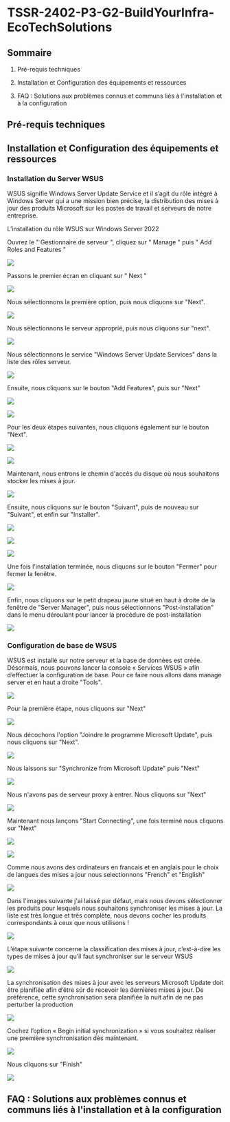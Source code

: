 # **TSSR-2402-P3-G2-BuildYourInfra-EcoTechSolutions**

## **Sommaire**

1) Pré-requis techniques

2) Installation et Configuration des équipements et ressources

3) FAQ : Solutions aux problèmes connus et communs liés à l'installation et à la configuration

## **Pré-requis techniques**

## **Installation et Configuration des équipements et ressources**

### Installation du Server WSUS

WSUS signifie Windows Server Update Service et il s’agit du rôle intégré à Windows Server qui a une mission bien précise, la distribution des mises à jour des produits Microsoft sur les postes de travail et serveurs de notre entreprise.

L’installation du rôle WSUS sur Windows Server 2022

Ouvrez le " Gestionnaire de serveur ", cliquez sur " Manage " puis " Add Roles and Features "

![](https://github.com/WildCodeSchool/TSSR-2402-P3-G2-BuildYourInfra-EcoTechSolutions/blob/main/S16/WSUS/WSUS-Install/WSUS-Install-1.png)

Passons le premier écran en cliquant sur " Next "

![](https://github.com/WildCodeSchool/TSSR-2402-P3-G2-BuildYourInfra-EcoTechSolutions/blob/main/S16/WSUS/WSUS-Install/WSUS-Install-2.png)

Nous sélectionnons la première option, puis nous cliquons sur "Next".

![](https://github.com/WildCodeSchool/TSSR-2402-P3-G2-BuildYourInfra-EcoTechSolutions/blob/main/S16/WSUS/WSUS-Install/WSUS-Install-3.png)

Nous sélectionnons le serveur approprié, puis nous cliquons sur "next".

![](https://github.com/WildCodeSchool/TSSR-2402-P3-G2-BuildYourInfra-EcoTechSolutions/blob/main/S16/WSUS/WSUS-Install/WSUS-Install-4.png)

Nous sélectionnons le service "Windows Server Update Services" dans la liste des rôles serveur.

![](https://github.com/WildCodeSchool/TSSR-2402-P3-G2-BuildYourInfra-EcoTechSolutions/blob/main/S16/WSUS/WSUS-Install/WSUS-Install-5.png)

Ensuite, nous cliquons sur le bouton "Add Features", puis sur "Next"

![](https://github.com/WildCodeSchool/TSSR-2402-P3-G2-BuildYourInfra-EcoTechSolutions/blob/main/S16/WSUS/WSUS-Install/WSUS-Install-6.png)

![](https://github.com/WildCodeSchool/TSSR-2402-P3-G2-BuildYourInfra-EcoTechSolutions/blob/main/S16/WSUS/WSUS-Install/WSUS-Install-7.png)

Pour les deux étapes suivantes, nous cliquons également sur le bouton "Next".

![](https://github.com/WildCodeSchool/TSSR-2402-P3-G2-BuildYourInfra-EcoTechSolutions/blob/main/S16/WSUS/WSUS-Install/WSUS-Install-8.png)

![](https://github.com/WildCodeSchool/TSSR-2402-P3-G2-BuildYourInfra-EcoTechSolutions/blob/main/S16/WSUS/WSUS-Install/WSUS-Install-9.png)

Maintenant, nous entrons le chemin d'accès du disque où nous souhaitons stocker les mises à jour.

![](https://github.com/WildCodeSchool/TSSR-2402-P3-G2-BuildYourInfra-EcoTechSolutions/blob/main/S16/WSUS/WSUS-Install/WSUS-Install-10.png)

Ensuite, nous cliquons sur le bouton "Suivant", puis de nouveau sur "Suivant", et enfin sur "Installer".

![](https://github.com/WildCodeSchool/TSSR-2402-P3-G2-BuildYourInfra-EcoTechSolutions/blob/main/S16/WSUS/WSUS-Install/WSUS-Install-11.png)

![](https://github.com/WildCodeSchool/TSSR-2402-P3-G2-BuildYourInfra-EcoTechSolutions/blob/main/S16/WSUS/WSUS-Install/WSUS-Install-12.png)

![](https://github.com/WildCodeSchool/TSSR-2402-P3-G2-BuildYourInfra-EcoTechSolutions/blob/main/S16/WSUS/WSUS-Install/WSUS-Install-13.png)

Une fois l'installation terminée, nous cliquons sur le bouton "Fermer" pour fermer la fenêtre.

![](https://github.com/WildCodeSchool/TSSR-2402-P3-G2-BuildYourInfra-EcoTechSolutions/blob/main/S16/WSUS/WSUS-Install/WSUS-Install-14.png)

Enfin, nous cliquons sur le petit drapeau jaune situé en haut à droite de la fenêtre de "Server Manager", puis nous sélectionnons "Post-installation" dans le menu déroulant pour lancer la procédure de post-installation

![](https://github.com/WildCodeSchool/TSSR-2402-P3-G2-BuildYourInfra-EcoTechSolutions/blob/main/S16/WSUS/WSUS-Install/WSUS-Install-15.png)

### Configuration de base de WSUS

WSUS est installé sur notre serveur et la base de données est créée. Désormais, nous pouvons lancer la console « Services WSUS » afin d’effectuer la configuration de base. Pour ce faire nous allons dans manage server et en haut a droite "Tools".

![](https://github.com/WildCodeSchool/TSSR-2402-P3-G2-BuildYourInfra-EcoTechSolutions/blob/main/S16/WSUS/WSUS-Config/WSUS-Config-1.png)

Pour la première étape,  nous cliquons sur "Next"

![](https://github.com/WildCodeSchool/TSSR-2402-P3-G2-BuildYourInfra-EcoTechSolutions/blob/main/S16/WSUS/WSUS-Config/WSUS-Config-2.png)

Nous décochons l'option "Joindre le programme Microsoft Update", puis nous cliquons sur "Next".

![](https://github.com/WildCodeSchool/TSSR-2402-P3-G2-BuildYourInfra-EcoTechSolutions/blob/main/S16/WSUS/WSUS-Config/WSUS-Config-3.png)

Nous laissons sur "Synchronize from Microsoft Update" puis "Next"

![](https://github.com/WildCodeSchool/TSSR-2402-P3-G2-BuildYourInfra-EcoTechSolutions/blob/main/S16/WSUS/WSUS-Config/WSUS-Config-4.png)

Nous n'avons pas de serveur proxy à entrer. Nous cliquons sur "Next"

![](https://github.com/WildCodeSchool/TSSR-2402-P3-G2-BuildYourInfra-EcoTechSolutions/blob/main/S16/WSUS/WSUS-Config/WSUS-Config-5.png)

Maintenant nous lançons "Start Connecting", une fois terminé nous cliquons sur "Next"

![](https://github.com/WildCodeSchool/TSSR-2402-P3-G2-BuildYourInfra-EcoTechSolutions/blob/main/S16/WSUS/WSUS-Config/WSUS-Config-6.png)

![](https://github.com/WildCodeSchool/TSSR-2402-P3-G2-BuildYourInfra-EcoTechSolutions/blob/main/S16/WSUS/WSUS-Config/WSUS-Config-7.png)

Comme nous avons des ordinateurs en francais et en anglais pour le choix de langues des mises a jour nous selectionnons "French" et "English" 

![](https://github.com/WildCodeSchool/TSSR-2402-P3-G2-BuildYourInfra-EcoTechSolutions/blob/main/S16/WSUS/WSUS-Config/WSUS-Config-8.png)

Dans l'images suivante j'ai laissé par défaut, mais nous devons sélectionner les produits pour lesquels nous souhaitons synchroniser les mises à jour. La liste est très longue et très complète, nous devons cocher les produits correspondants à ceux que nous utilisons !

![](https://github.com/WildCodeSchool/TSSR-2402-P3-G2-BuildYourInfra-EcoTechSolutions/blob/main/S16/WSUS/WSUS-Config/WSUS-Config-9.png)

L’étape suivante concerne la classification des mises à jour, c’est-à-dire les types de mises à jour qu’il faut synchroniser sur le serveur WSUS

![](https://github.com/WildCodeSchool/TSSR-2402-P3-G2-BuildYourInfra-EcoTechSolutions/blob/main/S16/WSUS/WSUS-Config/WSUS-Config-10.png)

La synchronisation des mises à jour avec les serveurs Microsoft Update doit être planifiée afin d’être sûr de recevoir les dernières mises à jour. De préférence, cette synchronisation sera planifiée la nuit afin de ne pas perturber la production

![](https://github.com/WildCodeSchool/TSSR-2402-P3-G2-BuildYourInfra-EcoTechSolutions/blob/main/S16/WSUS/WSUS-Config/WSUS-Config-11.png)

Cochez l’option « Begin initial synchronization » si vous souhaitez réaliser une première synchronisation dès maintenant.

![](https://github.com/WildCodeSchool/TSSR-2402-P3-G2-BuildYourInfra-EcoTechSolutions/blob/main/S16/WSUS/WSUS-Config/WSUS-Config-12.png)

Nous cliquons sur "Finish"

![](https://github.com/WildCodeSchool/TSSR-2402-P3-G2-BuildYourInfra-EcoTechSolutions/blob/main/S16/WSUS/WSUS-Config/WSUS-Config-13.png)




## **FAQ : Solutions aux problèmes connus et communs liés à l'installation et à la configuration**

